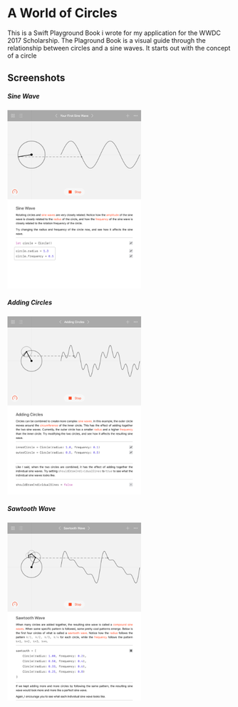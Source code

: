 # A World of Circles
This is a Swift Playground Book i wrote for my application for the WWDC 2017 Scholarship. The Plaground Book is a visual guide through the relationship between circles and a sine waves. It starts out with the concept of a circle

## Screenshots
##### Sine Wave
<img src="Screenshots/IMG_0020.PNG" alt="Sine Wave" width="300">

##### Adding Circles
<img src="Screenshots/IMG_0021.PNG" alt="Adding Circles" width="300">

##### Sawtooth Wave
<img src="Screenshots/IMG_0022.PNG" alt="Sawtooth Wave" width="300">
